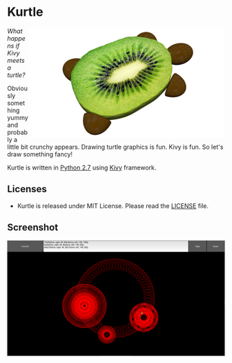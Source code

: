 Kurtle
======

<img align="right" height="256" src="https://raw.githubusercontent.com/KeyWeeUsr/Kurtle/master/kurtle/data/logo.png"/>

_What happens if Kivy meets a turtle?_

Obviously something yummy and probably a little bit crunchy appears.
Drawing turtle graphics is fun. Kivy is fun. So let's draw something fancy!

Kurtle is written in [Python 2.7](https://python.org) using
[Kivy](https://kivy.org) framework.

Licenses
--------

- Kurtle is released under MIT License. Please read the
  [LICENSE](https://github.com/KeyWeeUsr/Kurtle/blob/master/LICENSE.txt) file.

Screenshot
----------

<img align="middle" width="512" src="https://raw.githubusercontent.com/KeyWeeUsr/Kurtle/master/kurtle/screen.png"/>